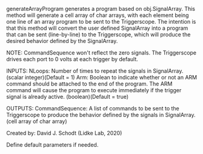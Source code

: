 
generateArrayProgram generates a program based on obj.SignalArray.
This method will generate a cell array of char arrays, with each element
being one line of an array program to be sent to the Triggerscope.  The
intention is that this method will convert the user defined SignalArray
into a program that can be sent (line-by-line) to the Triggerscope, which
will produce the desired behavior defined by the SignalArray.

NOTE: CommandSequence won't reflect the zero signals.  The Triggerscope
drives each port to 0 volts at each trigger by default.

INPUTS:
NLoops: Number of times to repeat the signals in SignalArray.
(scalar integer)(Default = 1)
Arm: Boolean to indicate whether or not an ARM command should be
attached to the end of the program.  The ARM command will cause
the program to execute immediately if the trigger signal is
already active. (boolean)(Default = true)

OUTPUTS:
CommandSequence: A list of commands to be sent to the Triggerscope to
produce the behavior defined by the signals in
SignalArray.
(cell array of char array)

Created by:
David J. Schodt (Lidke Lab, 2020)


Define default parameters if needed.
